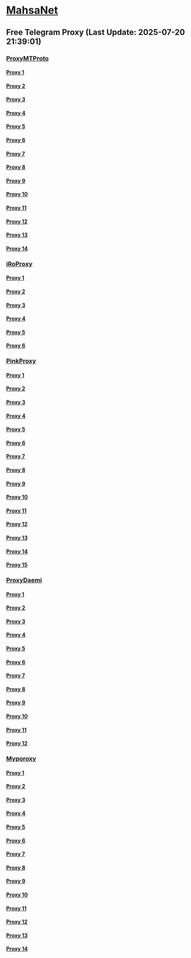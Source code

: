 
# [MahsaNet](https://t.me/mahsa_net)
## Free Telegram Proxy (Last Update: 2025-07-20 21:39:01)
### [ProxyMTProto](https://t.me/ProxyMTProto)
#### [Proxy 1](tg://proxy?server=jak-paris.homborg-hamborg.dodos-codam.jojo19.ir&port=443&secret=7gD_AA___wD_9VVf______VtZWRpYS5zdGVhbXBvd2VyZWQuY29t)
#### [Proxy 2](tg://proxy?server=All-nets.learn-csharp.ir&port=9443&secret=eeNEgYdJvXrFGRMCIMJdCQtY2RueWVrdGFuZXQuY29tZmFyYWthdi5jb212YW4ubmFqdmEuY29tAAAAAAAAAAAAAAAAAAAAAAAAAAAAAAAA)
#### [Proxy 3](tg://proxy?server=vasl-nets.learn-csharp.ir&port=9443&secret=eeNEgYdJvXrFGRMCIMJdCQtY2RueWVrdGFuZXQuY29tZmFyYWthdi5jb212YW4ubmFqdmEuY29tAAAAAAAAAAAAAAAAAAAAAAAAAAAAAAAA)
#### [Proxy 4](tg://proxy?server=89.251.10.33&port=6443&secret=ee151151151151151151151151151151156d656469612e737465616d706f77657265642e636f6d)
#### [Proxy 5](tg://proxy?server=89.251.10.34&port=6443&secret=ee151151151151151151151151151151156d656469612e737465616d706f77657265642e636f6d)
#### [Proxy 6](tg://proxy?server=89.251.10.36&port=6443&secret=ee151151151151151151151151151151156d656469612e737465616d706f77657265642e636f6d)
#### [Proxy 7](tg://proxy?server=89.251.10.35&port=6443&secret=ee151151151151151151151151151151156d656469612e737465616d706f77657265642e636f6d)
#### [Proxy 8](tg://proxy?server=niazan.co.uk&port=155&secret=EERighJJvXrFGRMCIMJdCQRueWVrdGFuZXQuY29tZmFyYWthdi5jb212YW4ubmFqdmEuY29tAAAAAAAAAAAAAAAAAAAAAAAAAAAAAAAAAAAAAAAAAAAAAAAAAAAAAAAAAAAAAAAAAAAAAAAAAAAAAAAAAAAAAAAAAAAAAAAAAAAAAAA)
#### [Proxy 9](tg://proxy?server=www.tcpopenport.website.&port=9741&secret=ee0000f00f0f775555fffffff5006e2e696d656469612e737465616d706f77657265642e636f6d)
#### [Proxy 10](tg://proxy?server=www.tcpclosedport.store.&port=9741&secret=ee0000f00f0f775555fffffff5006e2e696d656469612e737465616d706f77657265642e636f6d)
#### [Proxy 11](tg://proxy?server=Team.hafthashtgswreqetdgsrwrpi-esoiiisolfnwfsksjvwu-urishklfduiwoehv.info.&port=6773&secret=eeNEgYdJvXrFGRMCIMJdCQtY2RueWVrdGFuZXQuY29tZmFyYWthdi5jb212YW4ubmFqdmEuY29tAAAAAAAAAAAAAAAAAAAAAAAAAAAAAAAA)
#### [Proxy 12](tg://proxy?server=Sareto-hayhay.hamechimyar.ir.&port=6773&secret=eeNEgYdJvXrFGRMCIMJdCQtY2RueWVrdGFuZXQuY29tZmFyYWthdi5jb212YW4ubmFqdmEuY29tAAAAAAAAAAAAAAAAAAAAAAAAAAAAAAAA)
#### [Proxy 13](tg://proxy?server=www.hostingprivate.icu.&port=8888&secret=eeNEgYdJvXrFGRMCIMJdCQtY2RueWVrdGFuZXQuY29tZmFyYWthdi5jb212YW4ubmFqdmEuY29tAAAAAAAAAAAAAAAAAAAAAAAAAAAAAAAA)
#### [Proxy 14](tg://proxy?server=www.bussineshosting.monster.&port=8888&secret=eeNEgYdJvXrFGRMCIMJdCQtY2RueWVrdGFuZXQuY29tZmFyYWthdi5jb212YW4ubmFqdmEuY29tAAAAAAAAAAAAAAAAAAAAAAAAAAAAAAAA)
### [iRoProxy](https://t.me/iRoProxy)
#### [Proxy 1](tg://proxy?server=87.248.132.79&port=200&secret=eeNEgYdJvXrFGRMCIMJdCQtY2RueWVrdGFuZXQuY29tZmFyYWthdi5jb212YW4ubmFqdmEuY29tAAAAAAAAAAAAAAAAAAAAAAAAAAAAAAAA)
#### [Proxy 2](tg://proxy?server=87.248.132.80&port=155&secret=EERighJJvXrFGRMCIMJdCQRueWVrdGFuZXQuY29tZmFyYWthdi5jb212YW4ubmFqdmEuY29tAAAAAAAAAAAAAAAAAAAAAAAAAAAAAAAAAAAAAAAAAAAAAAAAAAAAAAAAAAAAAAAAAAAAAAAAAAAAAAAAAAAAAAAAAAAAAAAAAAAAAAA)
#### [Proxy 3](tg://proxy?server=87.248.132.94&port=200&secret=eeNEgYdJvXrFGRMCIMJdCQtY2RueWVrdGFuZXQuY29tZmFyYWthdi5jb212YW4ubmFqdmEuY29tAAAAAAAAAAAAAAAAAAAAAAAAAAAAAAAA)
#### [Proxy 4](tg://proxy?server=87.248.132.46&port=155&secret=EERighJJvXrFGRMCIMJdCQRueWVrdGFuZXQuY29tZmFyYWthdi5jb212YW4ubmFqdmEuY29tAAAAAAAAAAAAAAAAAAAAAAAAAAAAAAAAAAAAAAAAAAAAAAAAAAAAAAAAAAAAAAAAAAAAAAAAAAAAAAAAAAAAAAAAAAAAAAAAAAAAAAA)
#### [Proxy 5](tg://proxy?server=87.248.132.68&port=155&secret=EERighJJvXrFGRMCIMJdCQRueWVrdGFuZXQuY29tZmFyYWthdi5jb212YW4ubmFqdmEuY29tAAAAAAAAAAAAAAAAAAAAAAAAAAAAAAAAAAAAAAAAAAAAAAAAAAAAAAAAAAAAAAAAAAAAAAAAAAAAAAAAAAAAAAAAAAAAAAAAAAAAAAA)
#### [Proxy 6](tg://proxy?server=87.248.132.40&port=155&secret=EERighJJvXrFGRMCIMJdCQRueWVrdGFuZXQuY29tZmFyYWthdi5jb212YW4ubmFqdmEuY29tAAAAAAAAAAAAAAAAAAAAAAAAAAAAAAAAAAAAAAAAAAAAAAAAAAAAAAAAAAAAAAAAAAAAAAAAAAAAAAAAAAAAAAAAAAAAAAAAAAAAAAA)
### [PinkProxy](https://t.me/PinkProxy)
#### [Proxy 1](tg://proxy?server=87.248.134.201&port=443&secret=ee0000f00f0f775555fffffff5006e2e696D656469612E737465616D706F77657265642E636F6D)
#### [Proxy 2](tg://proxy?server=87.248.134.202&port=443&secret=ee0000f00f0f775555fffffff5006e2e696D656469612E737465616D706F77657265642E636F6D)
#### [Proxy 3](tg://proxy?server=176.65.135.63&port=23&secret=eeNEgYdJvXrFGRMCIMJdCQtY2RueWVrdGFuZXQuY29tZmFyYWthdi5jb212YW4ubmFqdmEuY29tAAAAAAAAAAAAAAAAAAAAAAAAAAAAAAAA)
#### [Proxy 4](tg://proxy?server=176.65.135.64&port=23&secret=eeNEgYdJvXrFGRMCIMJdCQtY2RueWVrdGFuZXQuY29tZmFyYWthdi5jb212YW4ubmFqdmEuY29tAAAAAAAAAAAAAAAAAAAAAAAAAAAAAAAA)
#### [Proxy 5](tg://proxy?server=87.248.134.170&port=443&secret=ee0000f00f0f775555fffffff5006e2e696D656469612E737465616D706F77657265642E636F6D)
#### [Proxy 6](tg://proxy?server=87.248.134.203&port=443&secret=ee0000f00f0f775555fffffff5006e2e696D656469612E737465616D706F77657265642E636F6D)
#### [Proxy 7](tg://proxy?server=87.248.134.204&port=443&secret=ee0000f00f0f775555fffffff5006e2e696D656469612E737465616D706F77657265642E636F6D)
#### [Proxy 8](tg://proxy?server=176.65.135.41&port=23&secret=eeNEgYdJvXrFGRMCIMJdCQtY2RueWVrdGFuZXQuY29tZmFyYWthdi5jb212YW4ubmFqdmEuY29tAAAAAAAAAAAAAAAAAAAAAAAAAAAAAAAA)
#### [Proxy 9](tg://proxy?server=176.65.135.42&port=23&secret=eeNEgYdJvXrFGRMCIMJdCQtY2RueWVrdGFuZXQuY29tZmFyYWthdi5jb212YW4ubmFqdmEuY29tAAAAAAAAAAAAAAAAAAAAAAAAAAAAAAAA)
#### [Proxy 10](tg://proxy?server=87.248.134.171&port=443&secret=ee0000f00f0f775555fffffff5006e2e696D656469612E737465616D706F77657265642E636F6D)
#### [Proxy 11](tg://proxy?server=87.248.134.241&port=443&secret=ee0000f00f0f775555fffffff5006e2e696D656469612E737465616D706F77657265642E636F6D)
#### [Proxy 12](tg://proxy?server=87.248.134.242&port=443&secret=ee0000f00f0f775555fffffff5006e2e696D656469612E737465616D706F77657265642E636F6D)
#### [Proxy 13](tg://proxy?server=176.65.135.103&port=23&secret=eeNEgYdJvXrFGRMCIMJdCQtY2RueWVrdGFuZXQuY29tZmFyYWthdi5jb212YW4ubmFqdmEuY29tAAAAAAAAAAAAAAAAAAAAAAAAAAAAAAAA)
#### [Proxy 14](tg://proxy?server=176.65.135.104&port=23&secret=eeNEgYdJvXrFGRMCIMJdCQtY2RueWVrdGFuZXQuY29tZmFyYWthdi5jb212YW4ubmFqdmEuY29tAAAAAAAAAAAAAAAAAAAAAAAAAAAAAAAA)
#### [Proxy 15](tg://proxy?server=87.248.134.172&port=443&secret=ee0000f00f0f775555fffffff5006e2e696D656469612E737465616D706F77657265642E636F6D)
### [ProxyDaemi](https://t.me/ProxyDaemi)
#### [Proxy 1](tg://proxy?server=163.5.31.10&port=8443&secret=EERighJJvXrFGRMCIMJdCQRueWVrdGFuZXQuY29tZmFyYWthdi5jb212YW4ubmFqdmEuY29tAAAAAAAAAAAAAAAAAAAAAAAAAAAAAAAAAAAAAAAAAAAAAAAAAAAAAAAAAAAAAAAAAAAAAAAAAAAAAAAAAAAAAAAAAAAAAAAAAAAAAAA)
#### [Proxy 2](tg://proxy?server=87.248.132.2&port=443&secret=7otdyWf9v23L9+j4vrzGtv5OemY0WUxtZGg0T3NCcDUwNUFBMDUwMDEwMjAzMDQwNTA2MDcwODA5Li11cGRhdGUxLmFuZHJvaWQuZ29vZ2xlLnN5bmMuaW1hZ2UudG5hYmlzaWJpemlwLmly)
#### [Proxy 3](tg://proxy?server=87.248.132.6&port=8443&secret=EERighJJvXrFGRMCIMJdCQRueWVrdGFuZXQuY29tZmFyYWthdi5jb212YW4ubmFqdmEuY29tAAAAAAAAAAAAAAAAAAAAAAAAAAAAAAAAAAAAAAAAAAAAAAAAAAAAAAAAAAAAAAAAAAAAAAAAAAAAAAAAAAAAAAAAAAAAAAAAAAAAAAA)
#### [Proxy 4](tg://proxy?server=87.248.132.100&port=77&secret=eeNEgYdJvXrFGRMCIMJdCQtY2RueWVrdGFuZXQuY29tZmFyYWthdi5jb212YW4ubmFqdmEuY29tAAAAAAAAAAAAAAAAAAAAAAAAAAAAAAAA)
#### [Proxy 5](tg://proxy?server=87.248.132.99&port=8443&secret=EERighJJvXrFGRMCIMJdCQRueWVrdGFuZXQuY29tZmFyYWthdi5jb212YW4ubmFqdmEuY29tAAAAAAAAAAAAAAAAAAAAAAAAAAAAAAAAAAAAAAAAAAAAAAAAAAAAAAAAAAAAAAAAAAAAAAAAAAAAAAAAAAAAAAAAAAAAAAAAAAAAAAA)
#### [Proxy 6](tg://proxy?server=163.5.31.10&port=8443&secret=EERighJJvXrFGRMCIMJdCQRueWVrdGFuZXQuY29tZmFyYWthdi5jb212YW4ubmFqdmEuY29tAAAAAAAAAAAAAAAAAAAAAAAAAAAAAAAAAAAAAAAAAAAAAAAAAAAAAAAAAAAAAAAAAAAAAAAAAAAAAAAAAAAAAAAAAAAAAAAAAAAAAAA)
#### [Proxy 7](tg://proxy?server=87.248.132.2&port=443&secret=7otdyWf9v23L9+j4vrzGtv5OemY0WUxtZGg0T3NCcDUwNUFBMDUwMDEwMjAzMDQwNTA2MDcwODA5Li11cGRhdGUxLmFuZHJvaWQuZ29vZ2xlLnN5bmMuaW1hZ2UudG5hYmlzaWJpemlwLmly)
#### [Proxy 8](tg://proxy?server=87.248.132.6&port=8443&secret=EERighJJvXrFGRMCIMJdCQRueWVrdGFuZXQuY29tZmFyYWthdi5jb212YW4ubmFqdmEuY29tAAAAAAAAAAAAAAAAAAAAAAAAAAAAAAAAAAAAAAAAAAAAAAAAAAAAAAAAAAAAAAAAAAAAAAAAAAAAAAAAAAAAAAAAAAAAAAAAAAAAAAA)
#### [Proxy 9](tg://proxy?server=87.248.132.100&port=77&secret=eeNEgYdJvXrFGRMCIMJdCQtY2RueWVrdGFuZXQuY29tZmFyYWthdi5jb212YW4ubmFqdmEuY29tAAAAAAAAAAAAAAAAAAAAAAAAAAAAAAAA)
#### [Proxy 10](tg://proxy?server=87.248.132.99&port=8443&secret=EERighJJvXrFGRMCIMJdCQRueWVrdGFuZXQuY29tZmFyYWthdi5jb212YW4ubmFqdmEuY29tAAAAAAAAAAAAAAAAAAAAAAAAAAAAAAAAAAAAAAAAAAAAAAAAAAAAAAAAAAAAAAAAAAAAAAAAAAAAAAAAAAAAAAAAAAAAAAAAAAAAAAA)
#### [Proxy 11](tg://proxy?server=163.5.31.10&port=8443&secret=EERighJJvXrFGRMCIMJdCQRueWVrdGFuZXQuY29tZmFyYWthdi5jb212YW4ubmFqdmEuY29tAAAAAAAAAAAAAAAAAAAAAAAAAAAAAAAAAAAAAAAAAAAAAAAAAAAAAAAAAAAAAAAAAAAAAAAAAAAAAAAAAAAAAAAAAAAAAAAAAAAAAAA)
#### [Proxy 12](tg://proxy?server=87.248.132.2&port=443&secret=7otdyWf9v23L9+j4vrzGtv5OemY0WUxtZGg0T3NCcDUwNUFBMDUwMDEwMjAzMDQwNTA2MDcwODA5Li11cGRhdGUxLmFuZHJvaWQuZ29vZ2xlLnN5bmMuaW1hZ2UudG5hYmlzaWJpemlwLmly)
### [Myporoxy](https://t.me/Myporoxy)
#### [Proxy 1](tg://proxy?server=Mortal-Vovok.nuremborg-hamborg.dodos-codam.mehrvilla.info&port=443&secret=7gAA8A8Pd1VV____9QBuLmltZWRpYS5zdGVhbXBvd2VyZWQuY29t)
#### [Proxy 2](tg://proxy?server=Komatso-Japan.www.google.com.ganool-com.info&port=300&secret=eeRigzNJvXrFGRMCIMJdEARueWVrdGFuZXQuY29tZmFyYTrhdi5jb212YZ6ubmFqXeEuY29tAAAAAAAAAAAAAAAAAAAAAAAAAAAAAAAAAAAAAAAAAAAAAAAAAAAAAAAAAAAAAAAAAAAAAAAAAAAAAAAAAAAAAAAAAAAAAAAAAAAAAAA)
#### [Proxy 3](tg://proxy?server=Startup-active.custome-tobano.avadox-zhoan.info&port=65&secret=7gAA8A8Pd1VV____9QBuLmltZWRpYS5zdGVhbXBvd2VyZWQuY29t)
#### [Proxy 4](tg://proxy?server=World-press.Online-shop.speeker-voice.avadox-zhoan.info&port=144&secret=7gAA8A8Pd1VV____9QBuLmltZWRpYS5zdGVhbXBvd2VyZWQuY29t)
#### [Proxy 5](tg://proxy?server=Komatso-Japan.www.google.com.ganool-com.info&port=300&secret=eeRigzNJvXrFGRMCIMJdEARueWVrdGFuZXQuY29tZmFyYTrhdi5jb212YZ6ubmFqXeEuY29tAAAAAAAAAAAAAAAAAAAAAAAAAAAAAAAAAAAAAAAAAAAAAAAAAAAAAAAAAAAAAAAAAAAAAAAAAAAAAAAAAAAAAAAAAAAAAAAAAAAAAAA)
#### [Proxy 6](tg://proxy?server=Jocker-moker.garden-workeston.borsandowww.tic.ir.eldorado-feng.info.&port=443&secret=7HQighJPBNMYVRNB6tdkVw==)
#### [Proxy 7](tg://proxy?server=Mortal-Vovok.nuremborg-hamborg.dodos-codam.mehrvilla.info&port=443&secret=7gAA8A8Pd1VV____9QBuLmltZWRpYS5zdGVhbXBvd2VyZWQuY29t)
#### [Proxy 8](tg://proxy?server=Komatso-Japan.www.google.com.ganool-com.info&port=300&secret=eeRigzNJvXrFGRMCIMJdEARueWVrdGFuZXQuY29tZmFyYTrhdi5jb212YZ6ubmFqXeEuY29tAAAAAAAAAAAAAAAAAAAAAAAAAAAAAAAAAAAAAAAAAAAAAAAAAAAAAAAAAAAAAAAAAAAAAAAAAAAAAAAAAAAAAAAAAAAAAAAAAAAAAAA)
#### [Proxy 9](tg://proxy?server=Focos-mokos.berlino-landcvixo.yokohama-1borino.eromatic.info.&port=443&secret=iORid5lJ237IiBMGYMQMdw==)
#### [Proxy 10](tg://proxy?server=World-press.Online-shop.speeker-voice.avadox-zhoan.info&port=144&secret=7gAA8A8Pd1VV____9QBuLmltZWRpYS5zdGVhbXBvd2VyZWQuY29t)
#### [Proxy 11](tg://proxy?server=Komatso-Japan.www.google.com.ganool-com.info&port=300&secret=eeRigzNJvXrFGRMCIMJdEARueWVrdGFuZXQuY29tZmFyYTrhdi5jb212YZ6ubmFqXeEuY29tAAAAAAAAAAAAAAAAAAAAAAAAAAAAAAAAAAAAAAAAAAAAAAAAAAAAAAAAAAAAAAAAAAAAAAAAAAAAAAAAAAAAAAAAAAAAAAAAAAAAAAA)
#### [Proxy 12](tg://proxy?server=Startup-active.custome-tobano.avadox-zhoan.info&port=65&secret=7gAA8A8Pd1VV____9QBuLmltZWRpYS5zdGVhbXBvd2VyZWQuY29t)
#### [Proxy 13](tg://proxy?server=Mortal-Vovok.nuremborg-hamborg.dodos-codam.mehrvilla.info&port=443&secret=7gAA8A8Pd1VV____9QBuLmltZWRpYS5zdGVhbXBvd2VyZWQuY29t)
#### [Proxy 14](tg://proxy?server=Focos-mokos.berlino-landcvixo.yokohama-1borino.eromatic.info.&port=443&secret=iORid5lJ237IiBMGYMQMdw==)

    